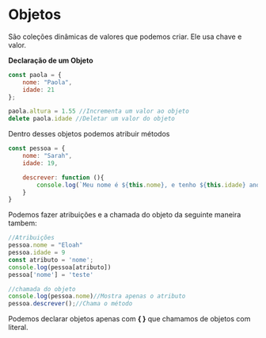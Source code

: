 # Objetos

São coleções dinâmicas de valores que podemos criar. Ele usa chave e valor.

**Declaração de um Objeto**
```javascript
const paola = {
    nome: "Paola",
    idade: 21
};

paola.altura = 1.55 //Incrementa um valor ao objeto
delete paola.idade //Deletar um valor do objeto
```
Dentro desses objetos podemos atribuir métodos

```javascript
const pessoa = {
    nome: "Sarah",
    idade: 19,

    descrever: function (){
        console.log(`Meu nome é ${this.nome}, e tenho ${this.idade} anos`)
    }
}
```
Podemos fazer atribuições e a chamada do objeto da seguinte maneira tambem:

```javascript
//Atribuições
pessoa.nome = "Eloah"
pessoa.idade = 9
const atributo = 'nome'; 
console.log(pessoa[atributo])
pessoa['nome'] = 'teste'

//chamada do objeto
console.log(pessoa.nome)//Mostra apenas o atributo
pessoa.descrever();//Chama o método

```

Podemos declarar objetos apenas com **{ }** que chamamos de objetos com literal.


